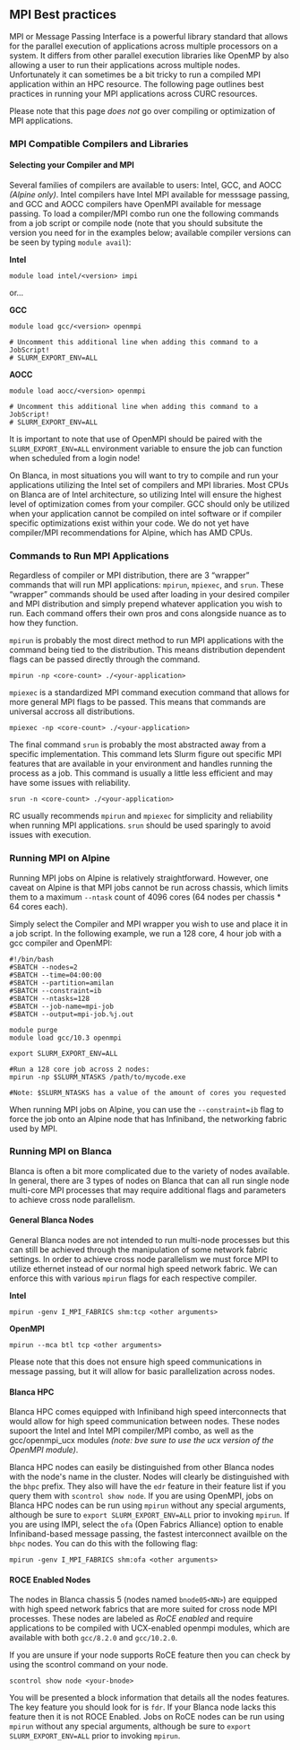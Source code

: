 ## MPI Best practices
MPI or Message Passing Interface is a powerful library standard that allows for the parallel execution of applications across multiple processors on a system. It differs from other parallel execution libraries like OpenMP by also allowing a user to run their applications across multiple nodes. Unfortunately it can sometimes be a bit tricky to run a compiled MPI application within an HPC resource. The following page outlines best practices in running your MPI applications across CURC resources.  

Please note that this page *does not* go over compiling or optimization of MPI applications.  

### MPI Compatible Compilers and Libraries

#### Selecting your Compiler and MPI

Several families of compilers are available to users: Intel, GCC, and AOCC _(Alpine only)_.  Intel compilers have Intel MPI available for messsage passing, and GCC and AOCC compilers have OpenMPI available for message passing. To load a compiler/MPI combo run one the following commands from a job script or compile node (note that you should subsitute the version you need for _<version>_ in the examples below; available compiler versions can be seen by typing `module avail`):

**Intel**

```
module load intel/<version> impi
```
or...

**GCC**

```
module load gcc/<version> openmpi

# Uncomment this additional line when adding this command to a JobScript!
# SLURM_EXPORT_ENV=ALL
```

**AOCC**

```
module load aocc/<version> openmpi

# Uncomment this additional line when adding this command to a JobScript!
# SLURM_EXPORT_ENV=ALL
```

It is important to note that use of OpenMPI should be paired with the `SLURM_EXPORT_ENV=ALL` environment variable to ensure the job can function when scheduled from a login node!

On Blanca, in most situations you will want to try to compile and run your applications utilizing the Intel set of compilers and MPI libraries. Most CPUs on Blanca are of Intel architecture, so utilizing Intel will ensure the highest level of optimization comes from your compiler. GCC should only be utilized when your application cannot be compiled on intel software or if compiler specific optimizations exist within your code. We do not yet have compiler/MPI recommendations for Alpine, which has AMD CPUs. 

### Commands to Run MPI Applications
Regardless of compiler or MPI distribution, there are 3 “wrapper” commands that will run MPI applications: `mpirun`, `mpiexec`, and `srun`. These “wrapper” commands should be used after loading in your desired compiler and MPI distribution and simply prepend whatever application you wish to run. Each command offers their own pros and cons alongside nuance as to how they function.  

`mpirun` is probably the most direct method to run MPI applications with the command being tied to the distribution. This means distribution dependent flags can be passed directly through the command.  

```
mpirun -np <core-count> ./<your-application>
```

`mpiexec` is a standardized MPI command execution command that allows for more general MPI flags to be passed. This means that commands are universal accross all distributions.  

```
mpiexec -np <core-count> ./<your-application>
```

The final command `srun` is probably the most abstracted away from a specific implementation. This command lets Slurm figure out specific MPI features that are available in your environment and handles running the process as a job. This command is usually a little less efficient and may have some issues with reliability.  

```
srun -n <core-count> ./<your-application>
```

RC usually recommends `mpirun` and `mpiexec` for simplicity and reliability when running MPI applications. `srun` should be used sparingly to avoid issues with execution.

### Running MPI on Alpine

Running MPI jobs on Alpine is relatively straightforward. However, one caveat on Alpine is that MPI jobs cannot be run across chassis, which limits them to a maximum `--ntask` count of 4096 cores (64 nodes per chassis * 64 cores each).

Simply select the Compiler and MPI wrapper you wish to use and place it in a job script. In the following example, we run a 128 core, 4 hour job with a gcc compiler and OpenMPI:  

```
#!/bin/bash
#SBATCH --nodes=2
#SBATCH --time=04:00:00
#SBATCH --partition=amilan
#SBATCH --constraint=ib
#SBATCH --ntasks=128
#SBATCH --job-name=mpi-job
#SBATCH --output=mpi-job.%j.out

module purge
module load gcc/10.3 openmpi
  
export SLURM_EXPORT_ENV=ALL

#Run a 128 core job across 2 nodes:
mpirun -np $SLURM_NTASKS /path/to/mycode.exe

#Note: $SLURM_NTASKS has a value of the amount of cores you requested
```
When running MPI jobs on Alpine, you can use the `--constraint=ib` flag to force the job onto an Alpine node that has Infiniband, the networking fabric used by MPI.

### Running MPI on Blanca

Blanca is often a bit more complicated due to the variety of nodes available. In general, there are 3 types of nodes on Blanca that can all run single node multi-core MPI processes that may require additional flags and parameters to achieve cross node parallelism.  

#### General Blanca Nodes
General Blanca nodes are not intended to run multi-node processes but this can still be achieved through the manipulation of some network fabric settings. In order to achieve cross node parallelism we must force MPI to utilize ethernet instead of our normal high speed network fabric. We can enforce this with various `mpirun` flags for each respective compiler.

**Intel**
```
mpirun -genv I_MPI_FABRICS shm:tcp <other arguments>
```
**OpenMPI** 
```
mpirun --mca btl tcp <other arguments> 
```

Please note that this does not ensure high speed communications in message passing, but it will allow for basic parallelization across nodes.


#### Blanca HPC
Blanca HPC comes equipped with Infiniband high speed interconnects that would allow for high speed communication between nodes. These nodes supoort the Intel and Intel MPI compiler/MPI combo, as well as the gcc/openmpi_ucx modules _(note: bve sure to use the *ucx* version of the OpenMPI module)_. 

Blanca HPC nodes can easily be distinguished from other Blanca nodes with the node's name in the cluster. Nodes will clearly be distinguished with the `bhpc` prefix.  They also will have the `edr` feature in their feature list if you query them with `scontrol show node`. If you are using OpenMPI, jobs on  Blanca HPC nodes can be run using `mpirun` without any special arguments, although be sure to `export SLURM_EXPORT_ENV=ALL` prior to invoking `mpirun`.  If you are using IMPI, select the `ofa` (Open Fabrics Alliance) option to enable Infiniband-based message passing, the fastest interconnect availble on the `bhpc` nodes. You can do this with the following flag: 

```
mpirun -genv I_MPI_FABRICS shm:ofa <other arguments>
```
  
 
#### ROCE Enabled Nodes
The nodes in Blanca chassis 5 (nodes named `bnode05<NN>`) are equipped with high speed network fabrics that are more suited for cross node MPI processes. These nodes are labeled as *RoCE enabled* and require applications to be compiled with UCX-enabled openmpi modules, which are available with both `gcc/8.2.0` and `gcc/10.2.0`.

If you are unsure if your node supports RoCE feature then you can check by using the scontrol command on your node.  

```
scontrol show node <your-bnode>
```

You will be presented a block information that details all the nodes features. The key feature you should look for is `fdr`. If your Blanca node lacks this feature then it is not ROCE Enabled.  Jobs on RoCE nodes can be run using `mpirun` without any special arguments, although be sure to `export SLURM_EXPORT_ENV=ALL` prior to invoking `mpirun`. 


